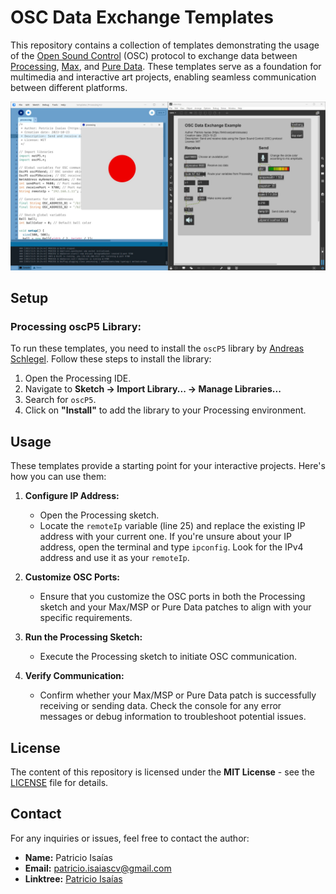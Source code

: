 # OSC Data Exchange Templates

This repository contains a collection of templates demonstrating the usage of the [Open Sound Control](https://en.wikipedia.org/wiki/Open_Sound_Control) (OSC) protocol to exchange data between [Processing](https://processing.org/), [Max](https://cycling74.com/products/max), and [Pure Data](https://puredata.info/). These templates serve as a foundation for multimedia and interactive art projects, enabling seamless communication between different platforms.

![Project Screenshot](/images/project-screenshot.jpg)

## Setup

### Processing oscP5 Library:

To run these templates, you need to install the `oscP5` library by [Andreas Schlegel](https://www.sojamo.de/). Follow these steps to install the library:

1. Open the Processing IDE.
2. Navigate to **Sketch -> Import Library... -> Manage Libraries...**
3. Search for `oscP5`.
4. Click on **"Install"** to add the library to your Processing environment.

## Usage

These templates provide a starting point for your interactive projects. Here's how you can use them:

1. **Configure IP Address:**

   - Open the Processing sketch.
   - Locate the `remoteIp` variable (line 25) and replace the existing IP address with your current one. If you're unsure about your IP address, open the terminal and type `ipconfig`. Look for the IPv4 address and use it as your `remoteIp`.

2. **Customize OSC Ports:**

   - Ensure that you customize the OSC ports in both the Processing sketch and your Max/MSP or Pure Data patches to align with your specific requirements.

3. **Run the Processing Sketch:**

   - Execute the Processing sketch to initiate OSC communication.

4. **Verify Communication:**
   - Confirm whether your Max/MSP or Pure Data patch is successfully receiving or sending data. Check the console for any error messages or debug information to troubleshoot potential issues.

## License

The content of this repository is licensed under the **MIT License** - see the [LICENSE](/LICENSE.txt) file for details.

## Contact

For any inquiries or issues, feel free to contact the author:

- **Name:** Patricio Isaías
- **Email:** patricio.isaiascv@gmail.com
- **Linktree:** [Patricio Isaías](https://linktr.ee/patricioisaias)
